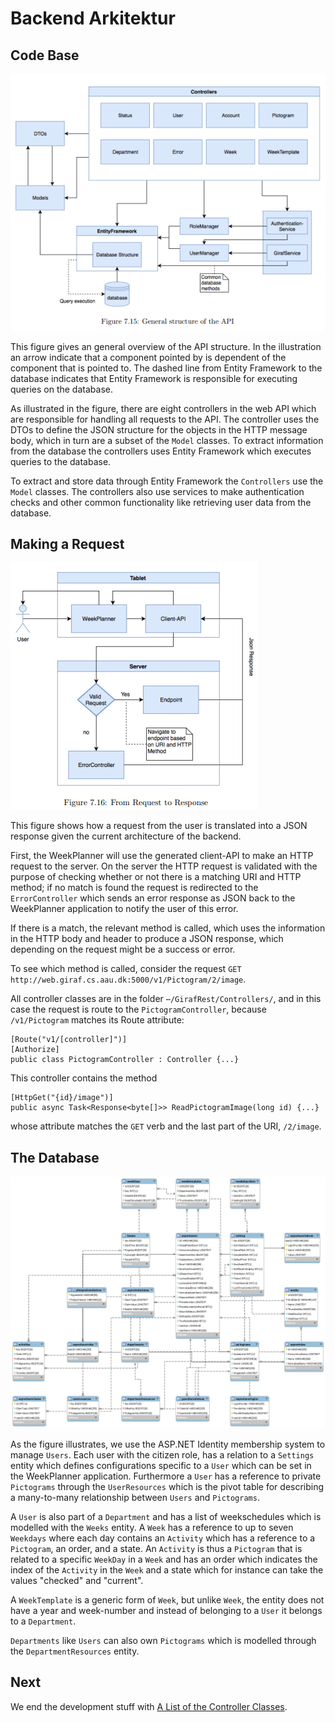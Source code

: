 # Backend Arkitektur

## Code Base

![APIStructure](./images/api_structure.png "API Structure")

This figure gives an general overview of the API structure.
In the illustration an arrow indicate that a component pointed by is dependent of the component that is pointed to.
The dashed line from Entity Framework to the database indicates that Entity Framework is responsible for executing queries on the database.

As illustrated in the figure, there are eight controllers in the web API which are responsible for handling all requests to the API.
The controller uses the DTOs to define the JSON structure for the objects in the HTTP message body, which in turn are a subset of the ```Model``` classes.
To extract information from the database the controllers uses Entity Framework which executes queries to the database.

To extract and store data through Entity Framework the ```Controllers``` use the ```Model``` classes.
The controllers also use services to make authentication checks and other common functionality like retrieving user data from the database.

## Making a Request

![ResponseToBackend](./images/api_request_to_response_structure.png "Response to Backend")

This figure shows how a request from the user is translated into a JSON response given the current architecture of the backend.

First, the WeekPlanner will use the generated client-API to make an HTTP request to the server.
On the server the HTTP request is validated with the purpose of checking whether or not there is a matching URI and HTTP method; if no match is found the request is redirected to the ```ErrorController``` which sends an error response as JSON back to the WeekPlanner application to notify the user of this error.

If there is a match, the relevant method is called, which uses the information in the HTTP body and header to produce a JSON response, which depending on the request might be a success or error.

To see which method is called, consider the request ```GET http://web.giraf.cs.aau.dk:5000/v1/Pictogram/2/image```.

All controller classes are in the folder ```⋯/GirafRest/Controllers/```, and in this case the request is route to the ```PictogramController```, because ```/v1/Pictogram``` matches its Route attribute:

```Csharp
[Route("v1/[controller]")]
[Authorize]
public class PictogramController : Controller {...}
```

This controller contains the method

```Csharp
[HttpGet("{id}/image")]
public async Task<Response<byte[]>> ReadPictogramImage(long id) {...}
```

whose attribute matches the ```GET``` verb and the last part of the URI, ```/2/image```.

## The Database

![DatabaseStructure](./images/database_structure.png "Database Structure")

As the figure illustrates, we use the ASP.NET Identity membership system to manage ```Users```.
Each user with the citizen role, has a relation to a ```Settings``` entity which defines configurations specific to a ```User``` which can be set in the WeekPlanner application. Furthermore a ```User``` has a reference to private ```Pictograms``` through the ```UserResources``` which is the pivot table for describing a many-to-many relationship between ```Users``` and ```Pictograms```.

A ```User``` is also part of a ```Department``` and has a list of weekschedules which is modelled with the ```Weeks``` entity. A ```Week``` has a reference to up to seven ```Weekdays``` where each day contains an ```Activity``` which has a reference to a ```Pictogram```, an order, and a state.
An ```Activity``` is thus a ```Pictogram``` that is related to a specific ```WeekDay``` in a ```Week``` and has an order which indicates the index of the ```Activity``` in the ```Week``` and a state which for instance can take the values "checked" and "current".

A ```WeekTemplate``` is a generic form of ```Week```, but unlike ```Week```, the entity does not have a year and week-number and instead of belonging to a ```User``` it belongs to a ```Department```.

```Departments``` like ```Users``` can also own ```Pictograms``` which is modelled through the ```DepartmentResources``` entity.

## Next

We end the development stuff with [A List of the Controller Classes](./EndpointsAndControllers.md).
